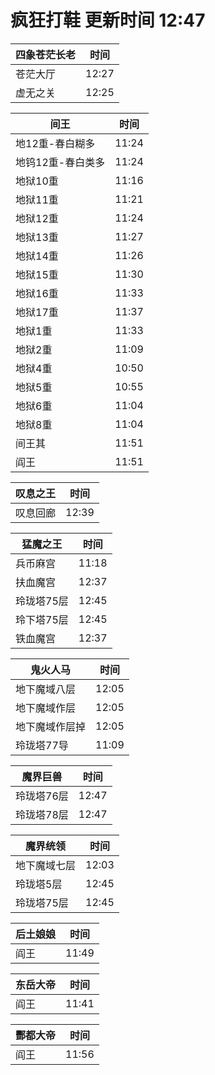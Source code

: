 # 疯狂打鞋 更新时间 12:47

| 四象苍茫长老   | 时间    |
|--------|-------|
| 苍茫大厅 | 12:27 |
| 虚无之关 | 12:25 |

| 间王   | 时间    |
|--------|-------|
| 地12重-春白糊多 | 11:24 |
| 地钨12重-春白类多 | 11:24 |
| 地狱10重 | 11:16 |
| 地狱11重 | 11:21 |
| 地狱12重 | 11:24 |
| 地狱13重 | 11:27 |
| 地狱14重 | 11:26 |
| 地狱15重 | 11:30 |
| 地狱16重 | 11:33 |
| 地狱17重 | 11:37 |
| 地狱1重 | 11:33 |
| 地狱2重 | 11:09 |
| 地狱4重 | 10:50 |
| 地狱5重 | 10:55 |
| 地狱6重 | 11:04 |
| 地狱8重 | 11:04 |
| 间王其 | 11:51 |
| 阎王 | 11:51 |

| 叹息之王   | 时间    |
|--------|-------|
| 叹息回廊 | 12:39 |

| 猛魔之王   | 时间    |
|--------|-------|
| 兵币麻宫 | 11:18 |
| 扶血魔宫 | 12:37 |
| 玲珑塔75层 | 12:45 |
| 玲下塔75层 | 12:45 |
| 铁血魔宫 | 12:37 |

| 鬼火人马   | 时间    |
|--------|-------|
| 地下魔域八层 | 12:05 |
| 地下魔域作层 | 12:05 |
| 地下魔域作层掉 | 12:05 |
| 玲珑塔77导 | 11:09 |

| 魔界巨兽   | 时间    |
|--------|-------|
| 玲珑塔76层 | 12:47 |
| 玲珑塔78层 | 12:47 |

| 魔界统领   | 时间    |
|--------|-------|
| 地下魔域七层 | 12:03 |
| 玲珑塔5层 | 12:45 |
| 玲珑塔75层 | 12:45 |

| 后土娘娘   | 时间    |
|--------|-------|
| 阎王 | 11:49 |

| 东岳大帝   | 时间    |
|--------|-------|
| 阎王 | 11:41 |

| 酆都大帝   | 时间    |
|--------|-------|
| 阎王 | 11:56 |